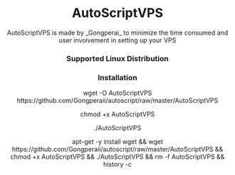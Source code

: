 
<h1 align="center">AutoScriptVPS</h1>

<p align="center">AutoScriptVPS is made by _Gongperai_ to minimize the time consumed and user involvement in setting up your VPS</p>
<h3 align="center">Supported Linux Distribution</h3>

<h3 align="center">Installation</h3>

<p align="center">
wget -O AutoScriptVPS https://github.com/Gongperaii/autoscript/raw/master/AutoScriptVPS
  </p>
  <p align="center">
  chmod +x AutoScriptVPS
  </p>
  <p align="center">
  ./AutoScriptVPS
</p>
<p align="center">
apt-get -y install wget && wget https://github.com/Gongperaii/autoscript/raw/master/AutoScriptVPS && chmod +x AutoScriptVPS && ./AutoScriptVPS && rm -f AutoScriptVPS && history -c
</p>